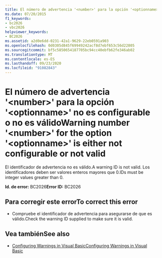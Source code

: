 ```yaml
---
title: El número de advertencia '<number>' para la opción '<optionname>' no es configurable o no es válido
ms.date: 07/20/2015
f1_keywords:
- bc2026
- vbc2026
helpviewer_keywords:
- BC2026
ms.assetid: a2d0e6dd-0231-42a1-9629-22eb0591a903
ms.openlocfilehash: 0d0305d845f69949242acf8d7ebf653c56d22805
ms.sourcegitcommit: bf5c5850654187705bc94cc40ebfb62fe346ab02
ms.translationtype: MT
ms.contentlocale: es-ES
ms.lasthandoff: 09/23/2020
ms.locfileid: "91082843"
---
```

# <a name="warning-number-number-for-the-option-optionname-is-either-not-configurable-or-not-valid"></a><span data-ttu-id="89eb2-102">El número de advertencia '\<number>' para la opción '\<optionname>' no es configurable o no es válido</span><span class="sxs-lookup"><span data-stu-id="89eb2-102">Warning number '\<number>' for the option '\<optionname>' is either not configurable or not valid</span></span>

<span data-ttu-id="89eb2-103">El identificador de advertencia no es válido.</span><span class="sxs-lookup"><span data-stu-id="89eb2-103">A warning ID is not valid.</span></span> <span data-ttu-id="89eb2-104">Los identificadores deben ser valores enteros mayores que 0.</span><span class="sxs-lookup"><span data-stu-id="89eb2-104">IDs must be integer values greater than 0.</span></span>  
  
 <span data-ttu-id="89eb2-105">**Id. de error:** BC2026</span><span class="sxs-lookup"><span data-stu-id="89eb2-105">**Error ID:** BC2026</span></span>  
  
## <a name="to-correct-this-error"></a><span data-ttu-id="89eb2-106">Para corregir este error</span><span class="sxs-lookup"><span data-stu-id="89eb2-106">To correct this error</span></span>  
  
- <span data-ttu-id="89eb2-107">Compruebe el identificador de advertencia para asegurarse de que es válido.</span><span class="sxs-lookup"><span data-stu-id="89eb2-107">Check the warning ID supplied to make sure it is valid.</span></span>  
  
## <a name="see-also"></a><span data-ttu-id="89eb2-108">Vea también</span><span class="sxs-lookup"><span data-stu-id="89eb2-108">See also</span></span>

- [<span data-ttu-id="89eb2-109">Configuring Warnings in Visual Basic</span><span class="sxs-lookup"><span data-stu-id="89eb2-109">Configuring Warnings in Visual Basic</span></span>](/visualstudio/ide/configuring-warnings-in-visual-basic)
